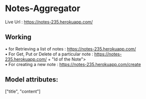 # Notes-Aggregator

Live Url : https://notes-235.herokuapp.com/

## Working
• for Retrieving a list of notes : https://notes-235.herokuapp.com/</br>
• For Get, Put or Delete of a particular note : https://notes-235.herokuapp.com/ + "Id of the Note"></br>
• For creating a new note : https://notes-235.herokuapp.com/create</br>

## Model attributes: 
["title", "content"]
